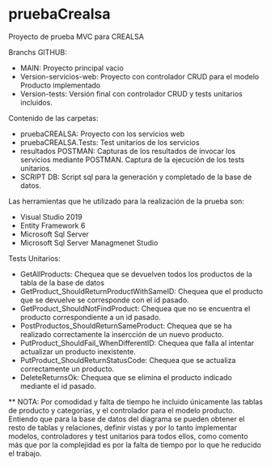 # pruebaCrealsa
Proyecto de prueba MVC para CREALSA


Branchs GITHUB:

- MAIN: Proyecto principal vacio
- Version-servicios-web: Proyecto con controlador CRUD para el modelo Producto implementado
- Version-tests: Versión final con controlador CRUD y tests unitarios incluidos.

Contenido de las carpetas:

- pruebaCREALSA: Proyecto con los servicios web
- pruebaCREALSA.Tests: Test unitarios de los servicios
- resultados POSTMAN: Capturas de los resultados de invocar los servicios mediante POSTMAN. Captura de la ejecución de los tests unitarios.
- SCRIPT DB: Script sql para la generación y completado de la base de datos.

Las herramientas que he utilizado para la realización de la prueba son:

- Visual Studio 2019
- Entity Framework 6
- Microsoft Sql Server
- Microsoft Sql Server Managmenet Studio

Tests Unitarios:

- GetAllProducts: Chequea que se devuelven todos los productos de la tabla de la base de datos
- GetProduct_ShouldReturnProductWithSameID: Chequea que el producto que se devuelve se corresponde con el id pasado.
- GetProduct_ShouldNotFindProduct: Chequea que no se encuentra el producto correspondiente a un id pasado.
- PostProductos_ShouldReturnSameProduct: Chequea que se ha realizado correctamente la insercción de un nuevo producto.
- PutProduct_ShouldFail_WhenDifferentID: Chequea que falla al intentar actualizar un producto inexistente.
- PutProduct_ShouldReturnStatusCode: Chequea que se actualiza correctamente un producto.
- DeleteReturnsOk: Chequea que se elimina el producto indicado mediante el id pasado.

** NOTA: Por comodidad y falta de tiempo he incluido únicamente las tablas de producto y categorías, y el controlador para el modelo producto. Entiendo que para la base de datos del diagrama
se pueden obtener el resto de tablas y relaciones, definir vistas y por lo tanto implementar modelos, controladores y test unitarios para todos ellos, como comento más que por la complejidad es 
por la falta de tiempo por lo que he reducido el trabajo. 